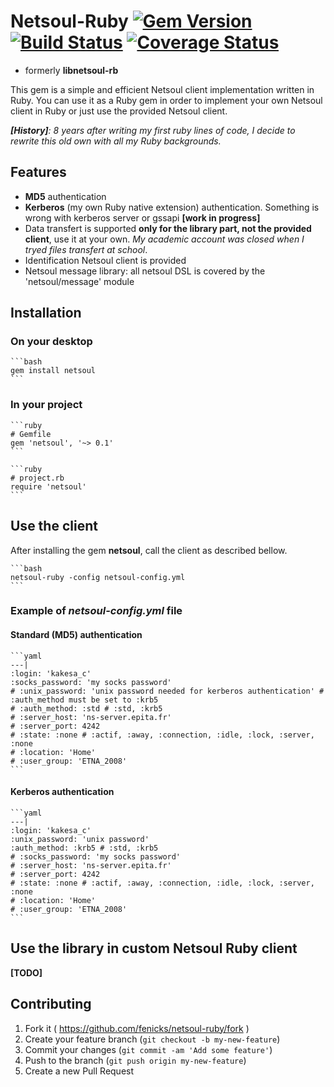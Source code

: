 # Netsoul-Ruby [![Gem Version](https://badge.fury.io/rb/netsoul-ruby.svg)](http://badge.fury.io/rb/netsoul-ruby) [![Build Status](https://travis-ci.org/fenicks/netsoul-ruby.svg?branch=master)](https://travis-ci.org/fenicks/netsoul-ruby) [![Coverage Status](https://coveralls.io/repos/fenicks/netsoul-ruby/badge.svg?branch=master&service=github)](https://coveralls.io/github/fenicks/netsoul-ruby?branch=master)

* formerly __libnetsoul-rb__

This gem is a simple and efficient Netsoul client implementation written in Ruby.
You can use it as a Ruby gem in order to implement your own Netsoul client in Ruby or just use the provided Netsoul client.

*__[History]__: 8 years after writing my first ruby lines of code, I decide to rewrite this old own with all my Ruby backgrounds.*

## Features

* __MD5__ authentication
* __Kerberos__ (my own Ruby native extension) authentication. Something is wrong with kerberos server or gssapi __[work in progress]__
* Data transfert is supported **only for the library part, not the provided client**, use it at your own. _My academic account was closed when I tryed files transfert at school_.
* Identification Netsoul client is provided
* Netsoul message library: all netsoul DSL is covered by the 'netsoul/message' module

## Installation

### On your desktop

    ```bash
    gem install netsoul
    ```

### In your project

    ```ruby
    # Gemfile
    gem 'netsoul', '~> 0.1'
    ```

    ```ruby
    # project.rb
    require 'netsoul'
    ```

## Use the client

After installing the gem **netsoul**, call the client as described bellow.

    ```bash
    netsoul-ruby -config netsoul-config.yml
    ```

### Example of _netsoul-config.yml_ file

#### Standard (MD5) authentication

    ```yaml
    ---|
    :login: 'kakesa_c'
    :socks_password: 'my socks password'
    # :unix_password: 'unix password needed for kerberos authentication' # :auth_method must be set to :krb5
    # :auth_method: :std # :std, :krb5
    # :server_host: 'ns-server.epita.fr'
    # :server_port: 4242
    # :state: :none # :actif, :away, :connection, :idle, :lock, :server, :none
    # :location: 'Home'
    # :user_group: 'ETNA_2008'
    ```

#### Kerberos authentication

    ```yaml
    ---|
    :login: 'kakesa_c'
    :unix_password: 'unix password'
    :auth_method: :krb5 # :std, :krb5
    # :socks_password: 'my socks password'
    # :server_host: 'ns-server.epita.fr'
    # :server_port: 4242
    # :state: :none # :actif, :away, :connection, :idle, :lock, :server, :none
    # :location: 'Home'
    # :user_group: 'ETNA_2008'
    ```

## Use the library in custom Netsoul Ruby client

__[TODO]__

## Contributing

1. Fork it ( https://github.com/fenicks/netsoul-ruby/fork )
2. Create your feature branch (`git checkout -b my-new-feature`)
3. Commit your changes (`git commit -am 'Add some feature'`)
4. Push to the branch (`git push origin my-new-feature`)
5. Create a new Pull Request
